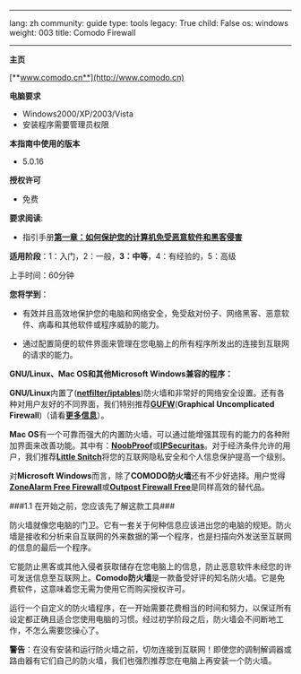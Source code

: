 

---

lang: zh
community: guide
type: tools
legacy: True
child: False
os: windows
weight: 003
title: Comodo Firewall

---

**主页**

[**www.comodo.cn**](http://www.comodo.cn)

**电脑要求**

- Windows2000/XP/2003/Vista
- 安装程序需要管理员权限

**本指南中使用的版本**

- 5.0.16

**授权许可**

- 免费

**要求阅读**:

- 指引手册[**第一章：如何保护您的计算机免受恶意软件和黑客侵害**](/zh/chapter-1)

**适用阶段**：1：入门，2：一般，**3：中等**，4：有经验的，5：高级

上手时间：60分钟

**您将学到**：

- 有效并且高效地保护您的电脑和网络安全，免受敌对份子、网络黑客、恶意软件、病毒和其他软件或程序威胁的能力。

- 通过配置简便的软件界面来管理在您电脑上的所有程序所发出的连接到互联网的请求的能力。

**GNU/Linux、Mac OS和其他Microsoft Windows兼容的程序：**

**GNU/Linux**内置了([**netfilter/iptables**](http://www.netfilter.org/))防火墙和非常好的网络安全设置。还有各种对用户友好的不同界面，我们特别推荐[**GUFW**](https://help.ubuntu.com/community/Gufw)(**Graphical Uncomplicated Firewall**)（请看[**更多信息**](http://blog.bodhizazen.net/linux/firewall-ubuntu-gufw/)）。

**Mac OS**有一个可靠而强大的内置防火墙，可以通过能增强其现有的能力的各种附加界面来改善功能。其中有：[**NoobProof**](http://www.hanynet.com/noobproof/)或[**IPSecuritas**](http://www.lobotomo.com/products/IPSecuritas/)。对于经济条件允许的用户，我们推荐[**Little Snitch**](http://www.obdev.at/products/littlesnitch/index.html)将您的互联网隐私安全和个人信息保护提高一个级别。

对**Microsoft Windows**而言，除了**COMODO防火墙**还有不少好选择。用户觉得[**ZoneAlarm Free Firewall**](http://www.zonealarm.com/security/en-us/zonealarm-pc-security-free-firewall.htm)或[**Outpost Firewall Free**](http://free.agnitum.com/)是同样高效的替代品。

###1.1 在开始之前，您应该先了解这款工具###

防火墙就像您电脑的门卫。它有一套关于何种信息应该进出您的电脑的规矩。防火墙是接收和分析来自互联网的外来数据的第一个程序，也是扫描向外发送至互联网的信息的最后一个程序。

它能防止黑客或其他入侵者获取储存在您电脑上的信息，防止恶意软件未经您的许可发送信息至互联网上。**Comodo防火墙**是一款备受好评的知名防火墙。它是免费软件，这意味着您无需为使用它而购买授权许可。

运行一个自定义的防火墙程序，在一开始需要花费相当的时间和努力，以保证所有设定都正确且适合您使用电脑的习惯。经过初学阶段之后，防火墙会不间断地工作，不怎么需要您操心了。

**警告**：在没有安装和运行防火墙之前，切勿连接到互联网！即使您的调制解调器或路由器有它们自己的防火墙，我们也强烈推荐您在电脑上再安装一个防火墙。



